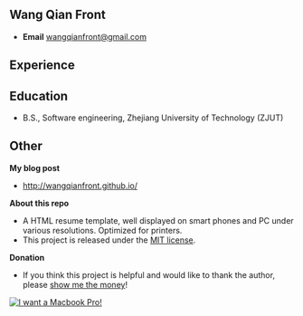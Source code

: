Wang Qian Front
--------------------

+ **Email** wangqianfront@gmail.com


Experience
---------------------


Education
---------------------
+ B.S., Software engineering, Zhejiang University of Technology (ZJUT)

Other
---------------------

**My blog post**

+ http://wangqianfront.github.io/



**About this repo**

+ A HTML resume template, well displayed on smart phones and PC under various resolutions. Optimized for printers.
+ This project is released under the [MIT license](http://opensource.org/licenses/MIT).


**Donation**

+ If you think this project is helpful and would like to thank the author, please [show me the money](http://www.urbandictionary.com/define.php?term=show+me+the+money)!

[![I want a Macbook Pro!](https://img.alipay.com/sys/personalprod/style/mc/btn-index.png)](https://me.alipay.com/wangqianfront)
